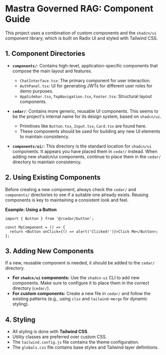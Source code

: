 # Mastra Governed RAG: Component Guide

This project uses a combination of custom components and the `shadcn/ui` component library, which is built on Radix UI and styled with Tailwind CSS.

## 1. Component Directories

- **`components/`**: Contains high-level, application-specific components that compose the main layout and features.
    - `ChatInterface.tsx`: The primary component for user interaction.
    - `AuthPanel.tsx`: UI for generating JWTs for different user roles for demo purposes.
    - `AppSidebar.tsx`, `TopNavigation.tsx`, `Footer.tsx`: Structural layout components.

- **`cedar/`**: Contains more generic, reusable UI components. This seems to be the project's internal name for its design system, based on `shadcn/ui`.
    - Primitives like `Button.tsx`, `Input.tsx`, `Card.tsx` are found here.
    - These components should be used for building any new UI elements to maintain consistency.

- **`components/ui/`**: This directory is the standard location for `shadcn/ui` components. It appears you have placed them in `cedar/` instead. When adding new shadcn/ui components, continue to place them in the `cedar/` directory to maintain consistency.

## 2. Using Existing Components

Before creating a new component, always check the `cedar/` and `components/` directories to see if a suitable one already exists. Reusing components is key to maintaining a consistent look and feel.

**Example: Using a Button**

```tsx
import { Button } from '@/cedar/button';

const MyComponent = () => {
  return <Button onClick={() => alert('Clicked!')}>Click Me</Button>;
};
```

## 3. Adding New Components

If a new, reusable component is needed, it should be added to the `cedar/` directory.

- **For `shadcn/ui` components:** Use the `shadcn-ui` CLI to add new components. Make sure to configure it to place them in the correct directory (`cedar/`).
- **For custom components:** Create a new file in `cedar/` and follow the existing patterns (e.g., using `clsx` and `tailwind-merge` for dynamic styling).

## 4. Styling

- All styling is done with **Tailwind CSS**.
- Utility classes are preferred over custom CSS.
- The `tailwind.config.js` file contains the theme configuration.
- The `globals.css` file contains base styles and Tailwind layer definitions.
